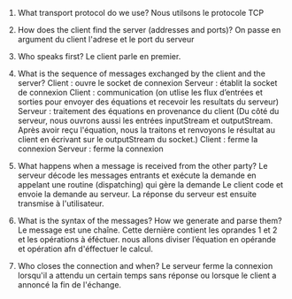 1. What transport protocol do we use?
Nous utilsons le protocole TCP

2. How does the client find the server (addresses and ports)?
On passe en argument du client l'adrese et le port du serveur 

3. Who speaks first?
Le client parle en premier. 

4. What is the sequence of messages exchanged by the client and the server?
Client : ouvre le socket de connexion
Serveur : établit la socket de connexion
Client : communication (on utlise les flux d’entrées et sorties pour envoyer des équations et recevoir les resultats du serveur)
Serveur : traitement des équations en provenance du client (Du côté du serveur, nous ouvrons aussi les entrées inputStream et outputStream. Après avoir reçu l'équation, nous la traitons et renvoyons le résultat au client en écrivant sur le outputStream du socket.)
Client : ferme la connexion
Serveur : ferme la connexion

5. What happens when a message is received from the other party?
Le serveur décode les messages entrants et exécute la demande en appelant une routine (dispatching) qui gère la demande 
Le client code et envoie la demande au serveur. La réponse du serveur est ensuite transmise à l'utilisateur.

6. What is the syntax of the messages? How we generate and parse them?
Le message est une chaîne. Cette dernière contient les oprandes 1 et 2 et les opérations à éféctuer.
nous allons diviser l’équation en opérande et opération afn d'éffectuer le calcul.

7. Who closes the connection and when?
Le serveur ferme la connexion lorsqu'il a attendu un certain temps sans réponse ou lorsque le client a annoncé la fin de l'échange.


